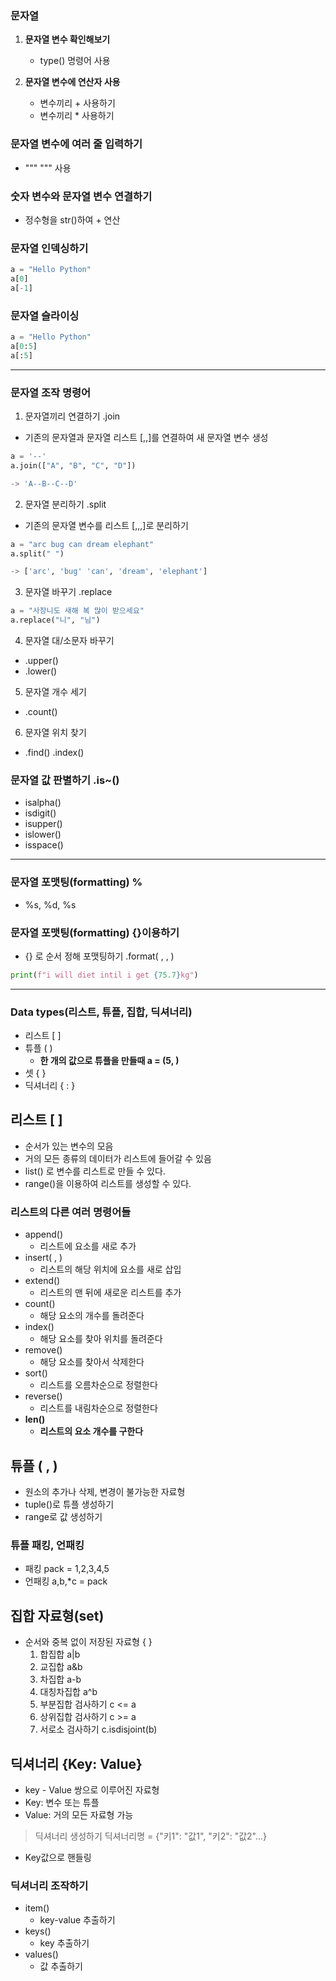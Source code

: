 ### 문자열
1. **문자열 변수 확인해보기**
    - type() 명령어 사용
    
    
2. **문자열 변수에 연산자 사용**
    - 변수끼리 + 사용하기
    - 변수끼리 * 사용하기
### 문자열 변수에 여러 줄 입력하기
- """ """ 사용

### 숫자 변수와 문자열 변수 연결하기
- 정수형을 str()하여 + 연산

### 문자열 인덱싱하기
```python
a = "Hello Python"
a[0]
a[-1]
```
### 문자열 슬라이싱
```python
a = "Hello Python"
a[0:5]
a[:5]
```
--------------
### 문자열 조작 명령어
 
1. 문자열끼리 연결하기 .join 
- 기존의 문자열과 문자열 리스트 [,,]를 연결하여 새 문자열 변수 생성
```python
a = '--'
a.join(["A", "B", "C", "D"])

-> 'A--B--C--D'
```
2. 문자열 분리하기 .split
- 기존의 문자열 변수를 리스트 [,,,]로 분리하기
```python
a = "arc bug can dream elephant"
a.split(" ")

-> ['arc', 'bug' 'can', 'dream', 'elephant']
```
3. 문자열 바꾸기 .replace
```python
a = "사장니도 새해 복 많이 받으세요"
a.replace("니", "님")
```
4. 문자열 대/소문자 바꾸기
- .upper()
- .lower()
5. 문자열 개수 세기 
- .count()
6. 문자열 위치 찾기
- .find() .index()

### 문자열 값 판별하기 .is\~()
- isalpha()
- isdigit()
- isupper()
- islower()
- isspace()
------------
### 문자열 포맷팅(formatting) %
- %s, %d, %s 
### 문자열 포맷팅(formatting) {}이용하기
- {} 로 순서 정해 포맷팅하기 .format( , , )
```python
print(f"i will diet intil i get {75.7}kg")
```
------------
### Data types(리스트, 튜플, 집합, 딕셔너리)
- 리스트 [ ]
- 튜플 ( )
    - **한 개의 값으로 튜플을 만들때 a = (5, )**
- 셋 { }
- 딕셔너리 { : }

## 리스트 [ ]
- 순서가 있는 변수의 모음
- 거의 모든 종류의 데이터가 리스트에 들어갈 수 있음
- list() 로 변수를 리스트로 만들 수 있다.
- range()을 이용하여 리스트를 생성할 수 있다.

### 리스트의 다른 여러 명령어들
- append()
     - 리스트에 요소를 새로 추가
- insert( , )
    - 리스트의 해당 위치에 요소를 새로 삽입
- extend()
    - 리스트의 맨 뒤에 새로운 리스트를 추가
- count()
    - 해당 요소의 개수를 돌려준다
- index()
    - 해당 요소를 찾아 위치를 돌려준다
- remove()
    - 해당 요소를 찾아서 삭제한다
- sort()
    - 리스트를 오름차순으로 정렬한다
- reverse()
    - 리스트를 내림차순으로 정렬한다 
- **len()**
    - **리스트의 요소 개수를 구한다**

## 튜플 ( , )
- 원소의 추가나 삭제, 변경이 불가능한 자료형
- tuple()로 튜플 생성하기
- range로 값 생성하기

### 튜플 패킹, 언패킹
- 패킹 pack = 1,2,3,4,5
- 언패킹 a,b,\*c = pack 

## 집합 자료형(set)
- 순서와 중복 없이 저장된 자료형 { } 
    1. 합집합 a|b
    2. 교집합 a&b
    3. 차집합 a-b
    4. 대칭차집합 a^b
    5. 부분집합 검사하기 c <= a
    6. 상위집합 검사하기 c >= a
    7. 서로소 검사하기 c.isdisjoint(b)
    
## 딕셔너리 {Key: Value}
- key - Value 쌍으로 이루어진 자료형
- Key: 변수 또는 튜플
- Value: 거의 모든 자료형 가능
> 딕셔너리 생성하기
> 딕셔너리명 = {"키1": "값1", "키2": "값2"...}
- Key값으로 핸들링

### 딕셔너리 조작하기
- item()
    - key-value 추출하기
- keys()
    - key 추출하기
- values()
    - 값 추출하기
 
